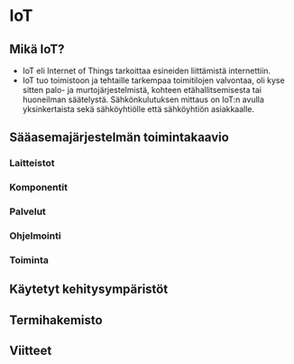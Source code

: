 # IoT  

## Mikä IoT?  
* IoT eli Internet of Things tarkoittaa esineiden liittämistä internettiin.
* IoT tuo toimistoon ja tehtaille tarkempaa toimitilojen valvontaa, oli kyse sitten palo- ja murtojärjestelmistä, kohteen etähallitsemisesta tai huoneilman säätelystä. Sähkönkulutuksen mittaus on IoT:n avulla yksinkertaista sekä sähköyhtiölle että sähköyhtiön asiakkaalle.
## Sääasemajärjestelmän toimintakaavio  
### Laitteistot  
### Komponentit  
### Palvelut  
### Ohjelmointi  
### Toiminta  
## Käytetyt kehitysympäristöt  
## Termihakemisto  
## Viitteet  